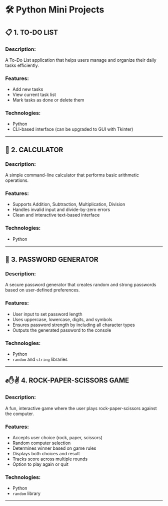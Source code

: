 # 🛠️ Python Mini Projects


## 📋 1. TO-DO LIST

### Description:
A To-Do List application that helps users manage and organize their daily tasks efficiently.

### Features:
- Add new tasks
- View current task list
- Mark tasks as done or delete them

### Technologies:
- Python
- CLI-based interface (can be upgraded to GUI with Tkinter)

---

## 🧮 2. CALCULATOR

### Description:
A simple command-line calculator that performs basic arithmetic operations.

### Features:
- Supports Addition, Subtraction, Multiplication, Division
- Handles invalid input and divide-by-zero errors
- Clean and interactive text-based interface

### Technologies:
- Python

---

## 🔐 3. PASSWORD GENERATOR

### Description:
A secure password generator that creates random and strong passwords based on user-defined preferences.

### Features:
- User input to set password length
- Uses uppercase, lowercase, digits, and symbols
- Ensures password strength by including all character types
- Outputs the generated password to the console

### Technologies:
- Python
- `random` and `string` libraries

---

## ✊✋✌️ 4. ROCK-PAPER-SCISSORS GAME

### Description:
A fun, interactive game where the user plays rock-paper-scissors against the computer.

### Features:
- Accepts user choice (rock, paper, scissors)
- Random computer selection
- Determines winner based on game rules
- Displays both choices and result
- Tracks score across multiple rounds
- Option to play again or quit

### Technologies:
- Python
- `random` library

---
